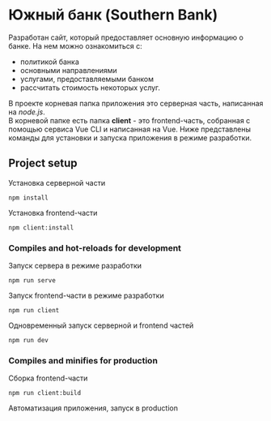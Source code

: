 # Южный банк (Southern Bank) </br>
Разработан сайт, который предоставляет основную информацию о банке. На нем можно ознакомиться с: 
- политикой банка 
- основными направлениями
- услугами, предоставляемыми банком 
- рассчитать стоимость некоторых услуг.

В проекте корневая папка приложения это серверная часть, написанная на *node.js*. </br>
В корневой папке есть папка **client** - это frontend-часть, собранная с помощью сервиса Vue CLI и написанная на Vue.
Ниже представлены команды для установки и запуска приложения в режиме разработки.

## Project setup

Установка серверной части
```
npm install
```
Установка frontend-части
```
npm client:install
```

### Compiles and hot-reloads for development
Запуск сервера в режиме разработки
```
npm run serve
```
Запуск frontend-части в режиме разработки
```
npm run client
```
Одновременный запуск серверной и frontend частей 
```
npm run dev
```

### Compiles and minifies for production
Сборка frontend-части
```
npm run client:build
```
Автоматизация приложения, запуск в production
